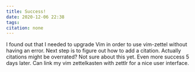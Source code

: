 ```yaml
---
title: Success!
date: 2020-12-06 22:38
tags:
citation: none
---
```


I found out that I needed to upgrade Vim in order to use vim-zettel without having an error. Next step is to figure out how to add a citation. Actually citations might be overrated? Not sure about this yet. Even more success 5 days later. Can link my vim zettelkasten with zettlr for a nice user interface. 
